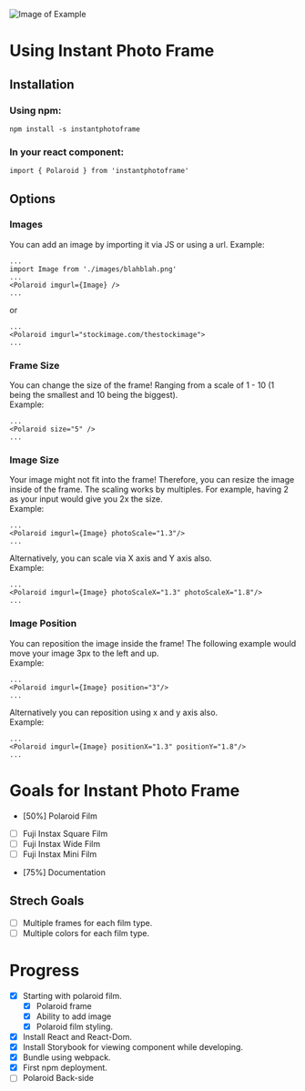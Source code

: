 ![Image of Example](https://i.imgur.com/tiO9q3w.png)

# Using Instant Photo Frame

## Installation

### Using npm:

```
npm install -s instantphotoframe
```

### In your react component:

```
import { Polaroid } from 'instantphotoframe'
```

## Options

### Images

You can add an image by importing it via JS or using a url.
Example:

```
...
import Image from './images/blahblah.png'
...
<Polaroid imgurl={Image} />
...

```

or

```
...
<Polaroid imgurl="stockimage.com/thestockimage">
...

```

### Frame Size

You can change the size of the frame!
Ranging from a scale of 1 - 10 (1 being the smallest and 10 being the biggest).\
Example:

```
...
<Polaroid size="5" />
...
```

### Image Size

Your image might not fit into the frame! Therefore, you can resize the image inside of the frame.
The scaling works by multiples. For example, having 2 as your input would give you 2x the size.\
Example:

```
...
<Polaroid imgurl={Image} photoScale="1.3"/>
...
```

Alternatively, you can scale via X axis and Y axis also.\
Example:

```
...
<Polaroid imgurl={Image} photoScaleX="1.3" photoScaleX="1.8"/>
...
```

### Image Position

You can reposition the image inside the frame!
The following example would move your image 3px to the left and up.\
Example:

```
...
<Polaroid imgurl={Image} position="3"/>
...
```

Alternatively you can reposition using x and y axis also.\
Example:

```
...
<Polaroid imgurl={Image} positionX="1.3" positionY="1.8"/>
...
```

# Goals for Instant Photo Frame

- [50%] Polaroid Film
- [ ] Fuji Instax Square Film
- [ ] Fuji Instax Wide Film
- [ ] Fuji Instax Mini Film
- [75%] Documentation

## Strech Goals

- [ ] Multiple frames for each film type.
- [ ] Multiple colors for each film type.

# Progress

- [x] Starting with polaroid film.
  - [x] Polaroid frame
  - [x] Ability to add image
  - [x] Polaroid film styling.
- [x] Install React and React-Dom.
- [x] Install Storybook for viewing component while developing.
- [x] Bundle using webpack.
- [x] First npm deployment.
- [ ] Polaroid Back-side
